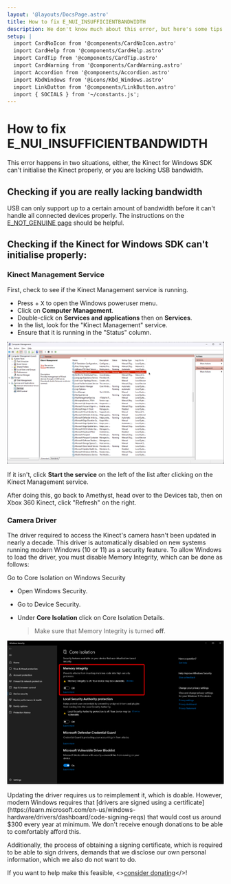```yaml
---
layout: '@layouts/DocsPage.astro'
title: How to fix E_NUI_INSUFFICIENTBANDWIDTH
description: We don't know much about this error, but here's some tips anyway.
setup: | 
  import CardNoIcon from '@components/CardNoIcon.astro'
  import CardHelp from '@components/CardHelp.astro'
  import CardTip from '@components/CardTip.astro'
  import CardWarning from '@components/CardWarning.astro'
  import Accordion from '@components/Accordion.astro'
  import KbdWindows from '@icons/Kbd_Windows.astro'
  import LinkButton from '@components/LinkButton.astro'
  import { SOCIALS } from '~/constants.js';
---
```

# How to fix E_NUI_INSUFFICIENTBANDWIDTH

This error happens in two situations, either, the Kinect for Windows SDK can't initialise the Kinect properly, or you are lacking USB bandwidth.

## Checking if you are really lacking bandwidth

USB can only support up to a certain amount of bandwidth before it can't handle all connected devices properly.
The instructions on the [E_NOT_GENUINE page](/en/360/troubleshooting/notgenuine) should be helpful.

## Checking if the Kinect for Windows SDK can't initialise properly:

### Kinect Management Service

First, check to see if the Kinect Management service is running.

- Press <KbdWindows /> + <kbd>X</kbd> to open the Windows poweruser menu.
- Click on **Computer Management**.
- Double-click on **Services and applications** then on **Services**.
- In the list, look for the "Kinect Management" service.
- Ensure that it is running in the "Status" column.

![Services page showing the Kinect Management service selected](/en/img/services-kinect-management.png)

If it isn't, click **Start the service** on the left of the list after clicking on the Kinect Management service.

After doing this, go back to Amethyst, head over to the Devices tab, then on Xbox 360 Kinect, click "Refresh" on the right.

### Camera Driver

The driver required to access the Kinect's camera hasn't been updated in nearly a decade. This driver is automatically disabled on new systems running modern Windows (10 or 11) as a security feature. To allow Windows to load the driver, you must disable Memory Integrity, which can be done as follows:

<LinkButton href="windowsdefender://coreisolation">Go to Core Isolation on Windows Security</LinkButton>

- Open Windows Security.

- Go to Device Security.

- Under **Core Isolation** click on Core Isolation Details.  
  > Make sure that Memory Integrity is turned **off**.

![Memory Integrity](/en/img/memory-integrity-win-defender.png)

<CardHelp title="Can't you update the driver?">
  Updating the driver requires us to reimplement it, which is doable. However, modern Windows requires that [drivers are signed using a certificate](https://learn.microsoft.com/en-us/windows-hardware/drivers/dashboard/code-signing-reqs) that would cost us around $300 every year at minimum. We don't receive enough donations to be able to comfortably afford this.  

  Additionally, the process of obtaining a signing certificate, which is required to be able to sign drivers, demands that we disclose our own personal information, which we also do not want to do.

  If you want to help make this feasible, <><a href="{ SOCIALS.opencollective }" target="_blank">consider donating</a></>!
</CardHelp>
